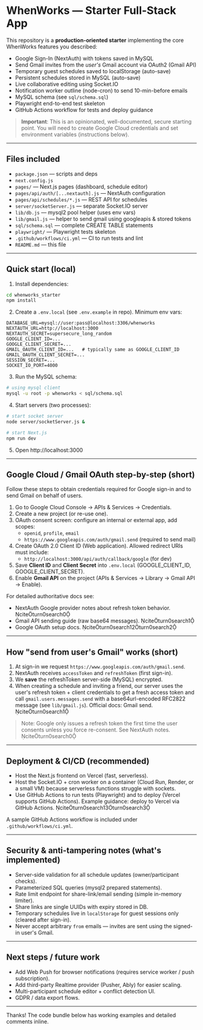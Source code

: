 # WhenWorks — Starter Full-Stack App
This repository is a **production-oriented starter** implementing the core WhenWorks features you described:
- Google Sign-In (NextAuth) with tokens saved in MySQL
- Send Gmail invites from the *user's* Gmail account via OAuth2 (Gmail API)
- Temporary guest schedules saved to localStorage (auto-save)
- Persistent schedules stored in MySQL (auto-save)
- Live collaborative editing using Socket.IO
- Notification worker outline (node-cron) to send 10-min-before emails
- MySQL schema (see `sql/schema.sql`)
- Playwright end-to-end test skeleton
- GitHub Actions workflow for tests and deploy guidance

> **Important**: This is an opinionated, well-documented, secure starting point. You will need to create Google Cloud credentials and set environment variables (instructions below).

---

## Files included
- `package.json` — scripts and deps
- `next.config.js`
- `pages/` — Next.js pages (dashboard, schedule editor)
- `pages/api/auth/[...nextauth].js` — NextAuth configuration
- `pages/api/schedules/*.js` — REST API for schedules
- `server/socketServer.js` — separate Socket.IO server
- `lib/db.js` — mysql2 pool helper (uses env vars)
- `lib/gmail.js` — helper to send gmail using googleapis & stored tokens
- `sql/schema.sql` — complete CREATE TABLE statements
- `playwright/` — Playwright tests skeleton
- `.github/workflows/ci.yml` — CI to run tests and lint
- `README.md` — this file

---

## Quick start (local)
1. Install dependencies:
```bash
cd whenworks_starter
npm install
```

2. Create a `.env.local` (see `.env.example` in repo). Minimum env vars:
```
DATABASE_URL=mysql://user:pass@localhost:3306/whenworks
NEXTAUTH_URL=http://localhost:3000
NEXTAUTH_SECRET=supersecure_long_random
GOOGLE_CLIENT_ID=...
GOOGLE_CLIENT_SECRET=...
GMAIL_OAUTH_CLIENT_ID=...   # typically same as GOOGLE_CLIENT_ID
GMAIL_OAUTH_CLIENT_SECRET=...
SESSION_SECRET=...
SOCKET_IO_PORT=4000
```

3. Run the MySQL schema:
```bash
# using mysql client
mysql -u root -p whenworks < sql/schema.sql
```

4. Start servers (two processes):
```bash
# start socket server
node server/socketServer.js &

# start Next.js
npm run dev
```

5. Open http://localhost:3000

---

## Google Cloud / Gmail OAuth step-by-step (short)
Follow these steps to obtain credentials required for Google sign-in and to send Gmail on behalf of users.

1. Go to Google Cloud Console → APIs & Services → Credentials.
2. Create a new project (or re-use one).
3. OAuth consent screen: configure an internal or external app, add scopes:
   - `openid`, `profile`, `email`
   - `https://www.googleapis.com/auth/gmail.send` (required to send mail)
4. Create OAuth 2.0 Client ID (Web application). Allowed redirect URIs must include:
   - `http://localhost:3000/api/auth/callback/google` (for dev)
5. Save **Client ID** and **Client Secret** into `.env.local` (GOOGLE_CLIENT_ID, GOOGLE_CLIENT_SECRET).
6. Enable **Gmail API** on the project (APIs & Services → Library → Gmail API → Enable).

For detailed authoritative docs see:
- NextAuth Google provider notes about refresh token behavior. citeturn0search0
- Gmail API sending guide (raw base64 messages). citeturn0search1
- Google OAuth setup docs. citeturn0search12turn0search2

---

## How "send from user's Gmail" works (short)
1. At sign-in we request `https://www.googleapis.com/auth/gmail.send`.
2. NextAuth receives `accessToken` and `refreshToken` (first sign-in).
3. We **save** the refreshToken server-side (MySQL) encrypted.
4. When creating a schedule and inviting a friend, our server uses the user's refresh token + client credentials to get a fresh access token and call `gmail.users.messages.send` with a base64url-encoded RFC2822 message (see `lib/gmail.js`). Official docs: Gmail send. citeturn0search1

> Note: Google only issues a refresh token the first time the user consents unless you force re-consent. See NextAuth notes. citeturn0search0

---

## Deployment & CI/CD (recommended)
- Host the Next.js frontend on Vercel (fast, serverless).
- Host the Socket.IO + cron worker on a container (Cloud Run, Render, or a small VM) because serverless functions struggle with sockets.
- Use GitHub Actions to run tests (Playwright) and to deploy (Vercel supports GitHub Actions). Example guidance: deploy to Vercel via GitHub Actions. citeturn0search13turn0search3

A sample GitHub Actions workflow is included under `.github/workflows/ci.yml`.

---

## Security & anti-tampering notes (what's implemented)
- Server-side validation for all schedule updates (owner/participant checks).
- Parameterized SQL queries (mysql2 prepared statements).
- Rate limit endpoint for share-link/email sending (simple in-memory limiter).
- Share links are single UUIDs with expiry stored in DB.
- Temporary schedules live in `localStorage` for guest sessions only (cleared after sign-in).
- Never accept arbitrary `from` emails — invites are sent using the signed-in user's Gmail.

---

## Next steps / future work
- Add Web Push for browser notifications (requires service worker / push subscription).
- Add third-party Realtime provider (Pusher, Ably) for easier scaling.
- Multi-participant schedule editor + conflict detection UI.
- GDPR / data export flows.

---

Thanks! The code bundle below has working examples and detailed comments inline.
